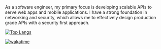 As a software engineer, my primary focus is developing scalable APIs to serve web apps and mobile applications. I have a strong foundation in networking and security, which allows me to effectively design production grade APIs with a security first approach.

[![Top Langs](https://github-readme-stats.vercel.app/api/top-langs/?username=6ogunt48&layout=compact&theme=vision-friendly-dark)](https://github.com/anuraghazra/github-readme-stats)



[![wakatime](https://wakatime.com/badge/user/f6526134-0caa-49f4-a565-384bcda66e62.svg)](https://wakatime.com/@f6526134-0caa-49f4-a565-384bcda66e62)

